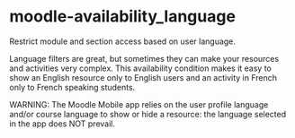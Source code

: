 moodle-availability_language
======================================

Restrict module and section access based on user language.

Language filters are great, but sometimes they can make your resources and activities very complex. 
This availability condition makes it easy to show an English resource only to English users and an
activity in French only to French speaking students.

WARNING: The Moodle Mobile app relies on the user profile language and/or course language to show or hide a resource: the language selected in the app does NOT prevail.
